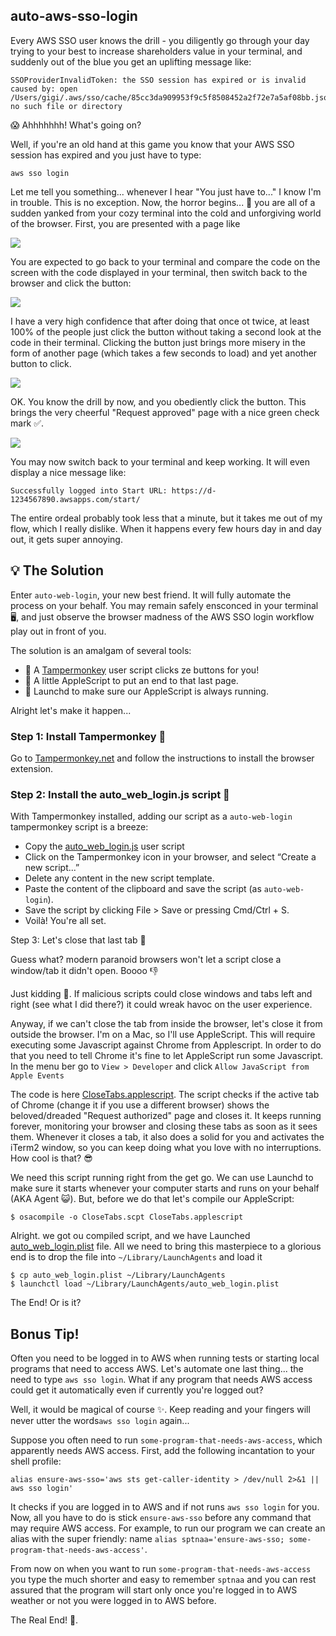 ## auto-aws-sso-login

Every AWS SSO user knows the drill - you diligently go through your day trying to your best to
increase
shareholders value in your terminal, and suddenly out of the blue you get an uplifting message like:

```
SSOProviderInvalidToken: the SSO session has expired or is invalid
caused by: open /Users/gigi/.aws/sso/cache/85cc3da909953f9c5f8508452a2f72e7a5af08bb.json: 
no such file or directory
```

😱 Ahhhhhhh! What's going on?

Well, if you're an old hand at this game you know that your AWS SSO session has expired and you
just have to type:

```
aws sso login
```

Let me tell you something... whenever I hear "You just have to..." I know I'm in trouble. This is no
exception. Now, the horror begins... 👿 you are all of a sudden yanked from your cozy terminal into
the cold and unforgiving world of the browser. First, you are presented with a page like

![](images/page1.png)

You are expected to go back to your terminal and compare the code on the screen with the code
displayed in your terminal, then switch back to the browser and click the button:

![](images/terminal_message.png)

I have a very high confidence that after doing that once ot twice, at least 100% of the people just
click the button without taking a second look at the code in their terminal. Clicking the button
just brings more misery in the form of another page (which takes a few seconds to load) and yet
another button to click.

![](images/page2.png)

OK. You know the drill by now, and you obediently click the button. This brings the very cheerful 
"Request approved" page with a nice green check mark ✅.

![](images/request_approved.png)

You may now switch back to your terminal and keep working. It will even display a nice message like:

```
Successfully logged into Start URL: https://d-1234567890.awsapps.com/start/
```

The entire ordeal probably took less that a minute, but it takes me out of my flow, which I really
dislike. When it happens every few hours day in and day out, it gets super annoying.

## 💡 The Solution

Enter `auto-web-login`, your new best friend. It will fully automate the process on your behalf.
You may remain safely ensconced in your terminal 🖥️, and just observe the browser madness of the AWS
SSO login workflow play out in front of you.

The solution is an amalgam of several tools:

- 🐒 A [Tampermonkey](https://www.tampermonkey.net/) user script clicks ze buttons for you!
- 🍏 A little AppleScript to put an end to that last page.
- 🚀 Launchd to make sure our AppleScript is always running.

Alright let's make it happen...

### Step 1: Install Tampermonkey 🐒

Go to [Tampermonkey.net](https://www.tampermonkey.net/) and follow the instructions to install the
browser extension.

### Step 2: Install the auto_web_login.js script 📜

With Tampermonkey installed, adding our script as a `auto-web-login` tampermonkey script is a
breeze:

- Copy the [auto_web_login.js](auto_web_login.js) user script
- Click on the Tampermonkey icon in your browser, and select “Create a new script...”
- Delete any content in the new script template.
- Paste the content of the clipboard and save the script (as `auto-web-login`).
- Save the script by clicking File > Save or pressing Cmd/Ctrl + S.
- Voilà! You're all set.

Step 3: Let's close that last tab 🍏

Guess what? modern paranoid browsers won't let a script close a window/tab it didn't open. Boooo 👎

Just kidding 🤡. If malicious scripts could close windows and tabs left and right (see what I did
there?) it could wreak havoc on the user experience.

Anyway, if we can't close the tab from inside the browser, let's close it from outside the browser.
I'm on a Mac, so I'll use AppleScript. This will require executing some Javascript against Chrome
from Applescript. In order to do that you need to tell Chrome it's fine to let AppleScript run some
Javascript. In the menu ber go to `View > Developer` and click `Allow JavaScript from Apple Events`

The code is here [CloseTabs.applescript](CloseTabs.applescript). The script checks if the active tab
of Chrome (change it if you use a different browser) shows the beloved/dreaded "Request authorized"
page and closes it. It keeps running forever, monitoring your browser and closing these tabs as
soon as it sees them. Whenever it closes a tab, it also does a solid for you and activates the
iTerm2 window, so you can keep doing what you love with no interruptions. How cool is that? 😎

We need this script running right from the get go. We can use Launchd to make sure it starts
whenever your computer starts and runs on your behalf (AKA Agent 😺). But, before we do that let's
compile our AppleScript:

```
$ osacompile -o CloseTabs.scpt CloseTabs.applescript
```

Alright. we got ou compiled script, and we have
Launched [auto_web_login.plist](auto_web_login.plist) file.
All we need to bring this masterpiece to a glorious end is to drop the file
into `~/Library/LaunchAgents` and load it

```
$ cp auto_web_login.plist ~/Library/LaunchAgents
$ launchctl load ~/Library/LaunchAgents/auto_web_login.plist
```

The End! Or is it?

## Bonus Tip!

Often you need to be logged in to AWS when running tests or starting local programs that need to
access AWS. Let's automate one last thing... the need to type `aws sso login`. What if any program
that needs AWS access could get it automatically even if currently you're logged out?

Well, it would be magical of course ✨. Keep reading and your fingers will never utter the
words`aws sso login` again...

Suppose you often need to run `some-program-that-needs-aws-access`, which apparently needs AWS
access. First, add the following incantation to your shell profile:

```
alias ensure-aws-sso='aws sts get-caller-identity > /dev/null 2>&1 || aws sso login'
```

It checks if you are logged in to AWS and if not runs `aws sso login` for you. Now, all you have to
do is stick `ensure-aws-sso` before any command that may require AWS access. For example, to run our
program we can create an alias with the super friendly:
name `alias sptnaa='ensure-aws-sso; some-program-that-needs-aws-access'`.

From now on when you want to run `some-program-that-needs-aws-access` you type the much shorter and
easy to remember `sptnaa` and you can rest assured that the program will start only once you're
logged in to AWS
weather or not you were logged in to AWS before.

The Real End! 🎉.
